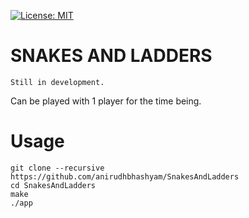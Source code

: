 [![License: MIT](https://img.shields.io/badge/License-MIT-yellow.svg)](https://opensource.org/licenses/MIT)

# SNAKES AND LADDERS 
`Still in development.` 

Can be played with 1 player for the time being.


# Usage
```
git clone --recursive https://github.com/anirudhbhashyam/SnakesAndLadders
cd SnakesAndLadders
make
./app
```
